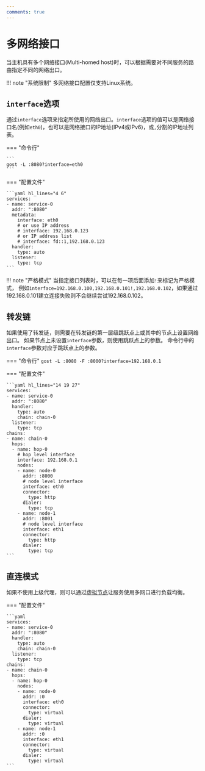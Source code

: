 ```yaml
---
comments: true
---
```


# 多网络接口

当主机具有多个网络接口(Multi-homed host)时，可以根据需要对不同服务的路由指定不同的网络出口。

!!! note "系统限制"
    多网络接口配置仅支持Linux系统。

## `interface`选项

通过`interface`选项来指定所使用的网络出口。`interface`选项的值可以是网络接口名(例如`eth0`)，也可以是网络接口的IP地址(IPv4或IPv6)，或`,`分割的IP地址列表。

=== "命令行"

    ```
    gost -L :8080?interface=eth0
    ```

=== "配置文件"

    ```yaml hl_lines="4 6"
    services:
    - name: service-0
      addr: ":8080"
      metadata:
        interface: eth0
        # or use IP address
        # interface: 192.168.0.123
        # or IP address list
        # interface: fd::1,192.168.0.123
      handler:
        type: auto
      listener:
        type: tcp
    ```

!!! note "严格模式"
    当指定接口列表时，可以在每一项后面添加`!`来标记为严格模式，
    例如`interface=192.168.0.100,192.168.0.101!,192.168.0.102`，如果通过192.168.0.101建立连接失败则不会继续尝试192.168.0.102。

## 转发链

如果使用了转发链，则需要在转发链的第一层级跳跃点上或其中的节点上设置网络出口。
如果节点上未设置`interface`参数，则使用跳跃点上的参数。
命令行中的`interface`参数对应于跳跃点上的参数。

=== "命令行"
    ```
	gost -L :8080 -F :8000?interface=192.168.0.1 
	```

=== "配置文件"

    ```yaml hl_lines="14 19 27"
    services:
    - name: service-0
      addr: ":8080"
      handler:
        type: auto
        chain: chain-0
      listener:
        type: tcp
    chains:
    - name: chain-0
      hops:
      - name: hop-0
	    # hop level interface
        interface: 192.168.0.1
        nodes:
        - name: node-0
          addr: :8000
          # node level interface
          interface: eth0
          connector:
            type: http
          dialer:
            type: tcp
        - name: node-1
          addr: :8001
          # node level interface
          interface: eth1
          connector:
            type: http
          dialer:
            type: tcp
    ```

## 直连模式

如果不使用上级代理，则可以通过[虚拟节点](/concepts/chain/)让服务使用多网口进行负载均衡。

=== "配置文件"

    ```yaml
    services:
    - name: service-0
      addr: ":8080"
      handler:
        type: auto
        chain: chain-0
      listener:
        type: tcp
    chains:
    - name: chain-0
      hops:
      - name: hop-0
        nodes:
        - name: node-0
          addr: :0
          interface: eth0
          connector:
            type: virtual
          dialer:
            type: virtual
        - name: node-1
          addr: :0
          interface: eth1
          connector:
            type: virtual
          dialer:
            type: virtual
	```
